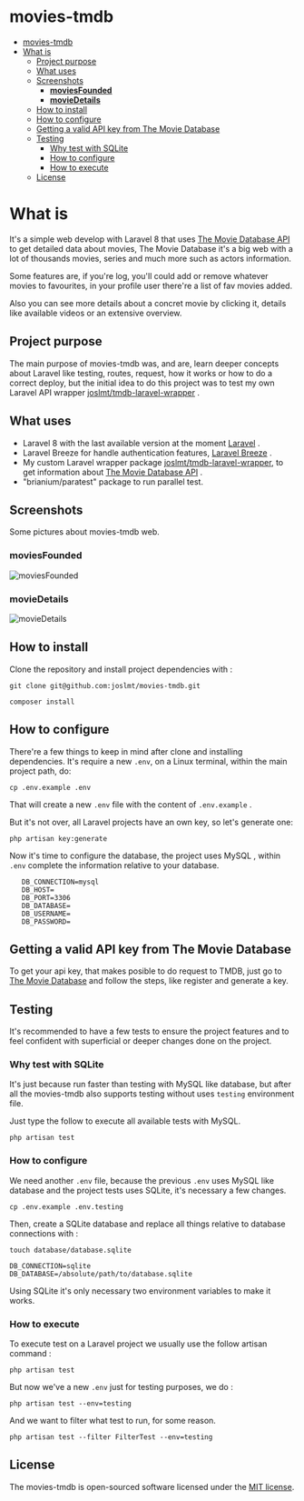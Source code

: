 # movies-tmdb
- [movies-tmdb](#movies-tmdb)
- [What is](#what-is)
  - [Project purpose](#project-purpose)
  - [What uses](#what-uses)
  - [Screenshots](#screenshots)
    - [**moviesFounded**](#moviesfounded)
    - [**movieDetails**](#moviedetails)
  - [How to install](#how-to-install)
  - [How to configure](#how-to-configure)
  - [Getting a valid API key from The Movie Database](#getting-a-valid-api-key-from-the-movie-database)
  - [Testing](#testing)
    - [Why test with SQLite](#why-test-with-sqlite)
    - [How to configure](#how-to-configure-1)
    - [How to execute](#how-to-execute)
  - [License](#license)
  
# What is
It's a simple web develop with Laravel 8 that uses [The Movie Database API](https://www.themoviedb.org/documentation/api) to get detailed data about movies, The Movie Database it's a big web with a lot of thousands movies, series and much more such as actors information.

Some features are, if you're log, you'll could add or remove whatever movies to favourites, in your profile user there're a list of fav movies added. 

Also you can see more details about a concret movie by clicking it, details like available videos or an extensive overview.

## Project purpose
The main purpose of movies-tmdb was, and are, learn deeper concepts about Laravel like testing, routes, request, how it works or how to do a correct deploy, but the initial idea to do this project was to test my own Laravel API wrapper [joslmt/tmdb-laravel-wrapper](https://github.com/joslmt/tmdb-laravel-wrapper) .

## What uses

- Laravel 8 with the last available version at the moment [Laravel]( https://laravel.com/) . 
- Laravel Breeze for handle authentication features, [Laravel Breeze](https://laravel.com/docs/8.x/starter-kits#laravel-breeze) .
- My custom Laravel wrapper package [joslmt/tmdb-laravel-wrapper](https://github.com/joslmt/tmdb-laravel-wrapper), to get information about [The Movie Database API](https://www.themoviedb.org/documentation/api) .
- "brianium/paratest" package to run parallel test.

## Screenshots
Some pictures about movies-tmdb web.

### **moviesFounded**
![moviesFounded](https://user-images.githubusercontent.com/64318244/128920316-07992fa6-4cb3-467e-ab2e-396abb93d746.PNG)
### **movieDetails**
![movieDetails](https://user-images.githubusercontent.com/64318244/128920608-93750b1e-48d9-4d4b-8445-6e3855893b02.PNG)

## How to install
Clone the repository and install project dependencies with :

```
git clone git@github.com:joslmt/movies-tmdb.git

composer install
```

## How to configure
There're a few things to keep in mind after clone and installing dependencies. It's require a new `.env`, on a Linux terminal, within the main project path, do: 

```
cp .env.example .env
```

That will create a new `.env` file with the content of `.env.example` .

But it's not over, all Laravel projects have an own key, so let's generate one: 

```
php artisan key:generate
```

Now it's time to configure the database, the project uses MySQL , within `.env` complete the information relative to your database.
```
   DB_CONNECTION=mysql
   DB_HOST=
   DB_PORT=3306
   DB_DATABASE=
   DB_USERNAME=
   DB_PASSWORD=
```

## Getting a valid API key from The Movie Database
To get your api key, that makes posible to do request to TMDB, just go to [The Movie Database](https://developers.themoviedb.org/3 ) and follow the steps, like register and generate a key.

## Testing
It's recommended to have a few tests to ensure the project features and to feel confident with superficial or deeper changes done on the project.

### Why test with SQLite
It's just because run faster than testing with MySQL like database, but after all the movies-tmdb also supports testing without uses `testing` environment file.

Just type the follow to execute all available tests with MySQL.
```
php artisan test
```

### How to configure
We need another `.env` file, because the previous `.env` uses MySQL like database and the project tests uses SQLite, it's necessary a few changes.

```
cp .env.example .env.testing
```

Then, create a SQLite database and replace all things relative to database connections with : 

```
touch database/database.sqlite
```

```
DB_CONNECTION=sqlite
DB_DATABASE=/absolute/path/to/database.sqlite
```

Using SQLite it's only necessary two environment variables to make it works.

### How to execute
To execute test on a Laravel project we usually use the follow artisan command :

```
php artisan test
```

But now we've a new `.env` just for testing purposes, we do : 

```
php artisan test --env=testing
```

And we want to filter what test to run, for some reason.

```
php artisan test --filter FilterTest --env=testing
```

## License
The movies-tmdb is open-sourced software licensed under the [MIT license](https://opensource.org/licenses/MIT).
